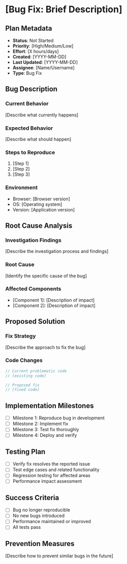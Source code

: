 # [Bug Fix: Brief Description]

## Plan Metadata
- **Status**: Not Started
- **Priority**: [High/Medium/Low]
- **Effort**: [X hours/days]
- **Created**: [YYYY-MM-DD]
- **Last Updated**: [YYYY-MM-DD]
- **Assignee**: [Name/Username]
- **Type**: Bug Fix

## Bug Description
### Current Behavior
[Describe what currently happens]

### Expected Behavior
[Describe what should happen]

### Steps to Reproduce
1. [Step 1]
2. [Step 2]
3. [Step 3]

### Environment
- Browser: [Browser version]
- OS: [Operating system]
- Version: [Application version]

## Root Cause Analysis
### Investigation Findings
[Describe the investigation process and findings]

### Root Cause
[Identify the specific cause of the bug]

### Affected Components
- [Component 1]: [Description of impact]
- [Component 2]: [Description of impact]

## Proposed Solution
### Fix Strategy
[Describe the approach to fix the bug]

### Code Changes
```javascript
// Current problematic code
// [existing code]

// Proposed fix
// [fixed code]
```

## Implementation Milestones
- [ ] Milestone 1: Reproduce bug in development
- [ ] Milestone 2: Implement fix
- [ ] Milestone 3: Test fix thoroughly
- [ ] Milestone 4: Deploy and verify

## Testing Plan
- [ ] Verify fix resolves the reported issue
- [ ] Test edge cases and related functionality
- [ ] Regression testing for affected areas
- [ ] Performance impact assessment

## Success Criteria
- [ ] Bug no longer reproducible
- [ ] No new bugs introduced
- [ ] Performance maintained or improved
- [ ] All tests pass

## Prevention Measures
[Describe how to prevent similar bugs in the future]